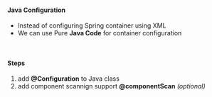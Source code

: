 #### Java Configuration 
- Instead of configuring Spring container using XML
- We can use Pure **Java Code** for container configuration

<br>

####  Steps 
1. add **@Configuration** to Java class
2. add component scannign support **@componentScan**  *(optional)*
